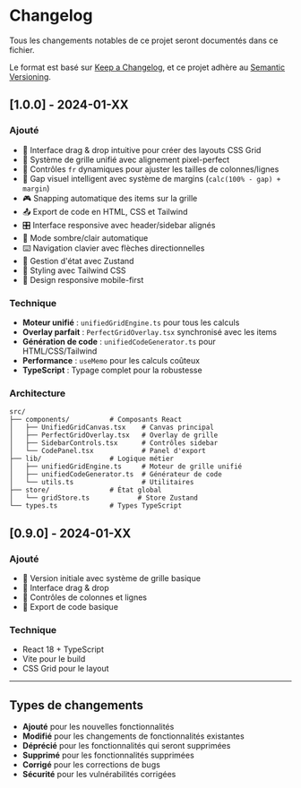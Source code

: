 # Changelog

Tous les changements notables de ce projet seront documentés dans ce fichier.

Le format est basé sur [Keep a Changelog](https://keepachangelog.com/en/1.0.0/),
et ce projet adhère au [Semantic Versioning](https://semver.org/spec/v2.0.0.html).

## [1.0.0] - 2024-01-XX

### Ajouté
- 🎨 Interface drag & drop intuitive pour créer des layouts CSS Grid
- 🔧 Système de grille unifié avec alignement pixel-perfect
- 📏 Contrôles `fr` dynamiques pour ajuster les tailles de colonnes/lignes
- 🎯 Gap visuel intelligent avec système de margins (`calc(100% - gap) + margin`)
- 🎮 Snapping automatique des items sur la grille
- 📤 Export de code en HTML, CSS et Tailwind
- 🎛️ Interface responsive avec header/sidebar alignés
- 🌙 Mode sombre/clair automatique
- ⌨️ Navigation clavier avec flèches directionnelles
- 🔄 Gestion d'état avec Zustand
- 🎨 Styling avec Tailwind CSS
- 📱 Design responsive mobile-first

### Technique
- **Moteur unifié** : `unifiedGridEngine.ts` pour tous les calculs
- **Overlay parfait** : `PerfectGridOverlay.tsx` synchronisé avec les items
- **Génération de code** : `unifiedCodeGenerator.ts` pour HTML/CSS/Tailwind
- **Performance** : `useMemo` pour les calculs coûteux
- **TypeScript** : Typage complet pour la robustesse

### Architecture
```
src/
├── components/          # Composants React
│   ├── UnifiedGridCanvas.tsx    # Canvas principal
│   ├── PerfectGridOverlay.tsx   # Overlay de grille
│   ├── SidebarControls.tsx      # Contrôles sidebar
│   └── CodePanel.tsx            # Panel d'export
├── lib/                 # Logique métier
│   ├── unifiedGridEngine.ts     # Moteur de grille unifié
│   ├── unifiedCodeGenerator.ts  # Générateur de code
│   └── utils.ts                 # Utilitaires
├── store/               # État global
│   └── gridStore.ts            # Store Zustand
└── types.ts             # Types TypeScript
```

## [0.9.0] - 2024-01-XX

### Ajouté
- 🚀 Version initiale avec système de grille basique
- 🎨 Interface drag & drop
- 📏 Contrôles de colonnes et lignes
- 🎯 Export de code basique

### Technique
- React 18 + TypeScript
- Vite pour le build
- CSS Grid pour le layout

---

## Types de changements

- **Ajouté** pour les nouvelles fonctionnalités
- **Modifié** pour les changements de fonctionnalités existantes
- **Déprécié** pour les fonctionnalités qui seront supprimées
- **Supprimé** pour les fonctionnalités supprimées
- **Corrigé** pour les corrections de bugs
- **Sécurité** pour les vulnérabilités corrigées